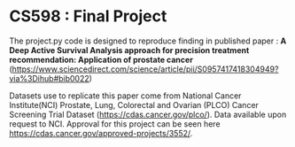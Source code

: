 # CS598 : Final Project

The project.py code is designed to reproduce finding in published paper : **A Deep Active Survival Analysis approach for precision treatment recommendation: Application of prostate cancer** (https://www.sciencedirect.com/science/article/pii/S0957417418304949?via%3Dihub#bib0022)

Datasets use to replicate this paper come from National Cancer Institute(NCI) Prostate, Lung, Colorectal and Ovarian (PLCO) Cancer Screening Trial Dataset (https://cdas.cancer.gov/plco/).  Data available upon request to NCI.  Approval for this project can be seen here https://cdas.cancer.gov/approved-projects/3552/.
